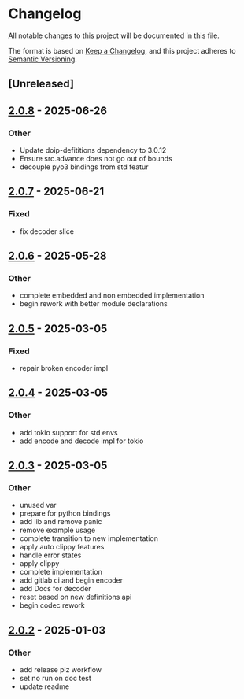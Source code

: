 # Changelog

All notable changes to this project will be documented in this file.

The format is based on [Keep a Changelog](https://keepachangelog.com/en/1.0.0/),
and this project adheres to [Semantic Versioning](https://semver.org/spec/v2.0.0.html).

## [Unreleased]

## [2.0.8](https://github.com/samp-reston/doip-codec/compare/v2.0.7...v2.0.8) - 2025-06-26

### Other

- Update doip-defititions dependency to 3.0.12
- Ensure src.advance does not go out of bounds
- decouple pyo3 bindings from std featur

## [2.0.7](https://github.com/samp-reston/doip-codec/compare/v2.0.6...v2.0.7) - 2025-06-21

### Fixed

- fix decoder slice

## [2.0.6](https://github.com/samp-reston/doip-codec/compare/v2.0.5...v2.0.6) - 2025-05-28

### Other

- complete embedded and non embedded implementation
- begin rework with better module declarations

## [2.0.5](https://github.com/samp-reston/doip-codec/compare/v2.0.4...v2.0.5) - 2025-03-05

### Fixed

- repair broken encoder impl

## [2.0.4](https://github.com/samp-reston/doip-codec/compare/v2.0.3...v2.0.4) - 2025-03-05

### Other

- add tokio support for std envs
- add encode and decode impl for tokio

## [2.0.3](https://github.com/samp-reston/doip-codec/compare/v2.0.2...v2.0.3) - 2025-03-05

### Other

- unused var
- prepare for python bindings
- add lib and remove panic
- remove example usage
- complete transition to new implementation
- apply auto clippy features
- handle error states
- apply clippy
- complete implementation
- add gitlab ci and begin encoder
- add Docs for decoder
- reset based on new definitions api
- begin codec rework

## [2.0.2](https://github.com/samp-reston/doip-codec/compare/v2.0.1...v2.0.2) - 2025-01-03

### Other

- add release plz workflow
- set no run on doc test
- update readme
